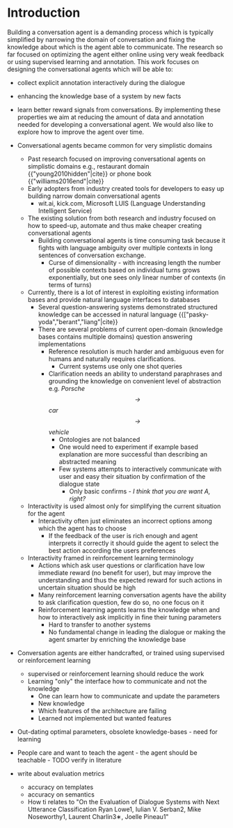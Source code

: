 # Introduction 

Building a conversation agent is a demanding process which is typically simplified by narrowing the domain of conversation
and fixing the knowledge about which is the agent able to communicate.
The research so far focused on optimizing the agent either online using very weak feedback or using supervised learning and annotation.
This work focuses on designing the conversational agents which will be able to:
- collect explicit annotation interactively during the dialogue
- enhancing the knowledge base of a system by new facts
- learn better reward signals from conversations.
By implementing these properties we aim at reducing the amount of data and annotation needed for developing a conversational agent.
We would also like to explore how to improve the agent over time.

- Conversational agents became common for very simplistic domains
    - Past research focused on improving conversational agents on simplistic domains e.g., restaurant domain {{"young2010hidden"|cite}} or phone book {{"williams2016end"|cite}}
    - Early adopters from industry created tools for developers to easy up building narrow domain conversational agents
        - wit.ai, kick.com, Microsoft LUIS (Language Understanding Intelligent Service)
    - The existing solution from both research and industry focused on how to speed-up, automate and thus make cheaper creating conversational agents
        - Building conversational agents is time consuming task because it fights with language ambiguity over multiple contexts in long sentences of conversation exchange.
            - Curse of dimensionality - with increasing length the number of possible contexts based on individual turns grows exponentially, but one sees only linear number of contexts (in terms of turns)
    - Currently, there is a lot of interest in exploiting existing information bases and provide natural language interfaces to databases
        - Several question-answering systems demonstrated structured knowledge can be accessed in natural language {{["pasky-yoda","berant","liang"|cite}}
        - There are several problems of current open-domain (knowledge bases contains multiple domains) question answering implementations
            - Reference resolution is much harder and ambiguous even for humans and naturally requires clarifications.
                - Current systems use only one shot queries
            - Clarification needs an ability to understand paraphrases and grounding the  knowledge on convenient level of abstraction e.g. *Porsche $$\rightarrow$$ car $$\rightarrow$$ vehicle*
                - Ontologies are not balanced
                - One would need to experiment if example based explanation are more successful than describing an abstracted meaning
                - Few systems attempts to interactively communicate with user and easy their situation by confirmation of the dialogue state
                    - Only basic confirms - *I think that you are want A, right?*
    - Interactivity is used almost only for simplifying the current situation for the agent
        - Interactivity often just eliminates an incorrect options among which the agent has to choose
            - If the feedback of the user is rich enough and agent interprets it correctly it should guide the agent to select the best action according the users preferences
    - Interactivity framed in reinforcement learning terminology
        - Actions which ask user questions or clarification have low immediate reward (no benefit for user), but may improve the understanding and thus the expected reward for such actions in uncertain situation should be high
        - Many reinforcement learning conversation agents have the ability to ask clarification question, few do so, no one focus on it
        - Reinforcement learning agents learns the knowledge when and how to interactively ask implicitly in fine their tuning parameters
            - Hard to transfer to another systems
            - No fundamental change in leading the dialogue or making the agent smarter by enriching the knowledge base
- Conversation agents are either handcrafted, or trained using supervised or reinforcement learning
    - supervised or reinforcement learning should reduce the work 
    - Learning "only" the interface how to communicate and not the knowledge
        - One can learn how to communicate and update the parameters
        - New knowledge
        - Which features of the architecture are failing 
        - Learned not implemented but wanted features
- Out-dating optimal parameters, obsolete knowledge-bases - need for learning
- People care and want to teach the agent - the agent should be teachable - TODO verify in literature

- write about evaluation metrics 
    - accuracy on templates
    - accuracy on semantics
    - How ti relates to "On the Evaluation of Dialogue Systems with Next Utterance Classification Ryan Lowe1, Iulian V. Serban2, Mike Noseworthy1, Laurent Charlin3∗, Joelle Pineau1"

<!-- TODO Include formulations from Self-awareness git@bitbucket.org:oplatek/phd-mini-conference.git -->

